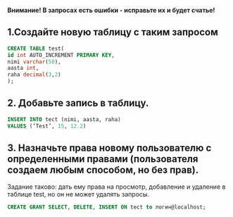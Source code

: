 ﻿**Внимание! В запросах есть ошибки - исправьте их и будет счатье!**

## 1.Создайте новую таблицу  с таким запросом

```sql
CREATE TABLE test(
id int AUTO_INCREMENT PRIMARY KEY,
nimi varchar(50),
aasta int,
raha decimal(3,2)
);
```

## 2. Добавьте запись в таблицу.
```sql
INSERT INTO tect (nimi, aasta, raha)
VALUES (‘Test’, 15, 12.2)
```


## 3. Назначьте права новому пользователю с определенными правами (пользователя создаем любым способом, но без прав).

Задание таково: дать ему права на просмотр, добавление и удаление в таблице test, но он не может удалять запросы.

```sql
CREATE GRANT SELECT, DELETE, INSERT ON tect to логин@localhost;
```



